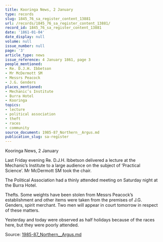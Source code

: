 ```yaml
---
title: Kooringa News, 2 January
type: records
slug: 1845_76_sa_register_content_13881
url: /records/1845_76_sa_register_content_13881/
record_id: 1845_76_sa_register_content_13881
date: '1861-01-04'
date_display: null
volume: null
issue_number: null
page: '3'
article_type: news
issue_reference: 4 January 1861, page 3
people_mentioned:
- Re. D.J.H. Ibbetson
- Mr McDermott SM
- Messrs Peacock
- J.G. Genders
places_mentioned:
- Mechanic’s Institute
- Burra Hotel
- Kooringa
topics:
- lecture
- political association
- theft
- races
- community
source_document: 1985-87_Northern__Argus.md
publication_slug: sa-register
---
```


Kooringa News, 2 January

Last Friday evening Re. D.J.H. Ibbetson delivered a lecture at the Mechanic’s Institute to a large audience on the subject of ‘Practical Science’.  Mr McDermott SM took the chair.

The Political Association had a thinly attended meeting on Saturday night at the Burra Hotel.

Thefts.  Some weights have been stolen from Messrs Peacock’s establishment and other items were taken from the premises of J.G. Genders, spirit merchant.  Two men will appear in court tomorrow in respect of these matters.

Yesterday and today were observed as half holidays because of the races here, but they were poorly attended.

Source: [1985-87_Northern__Argus.md](/downloads/markdown/1985-87_Northern__Argus.md)
